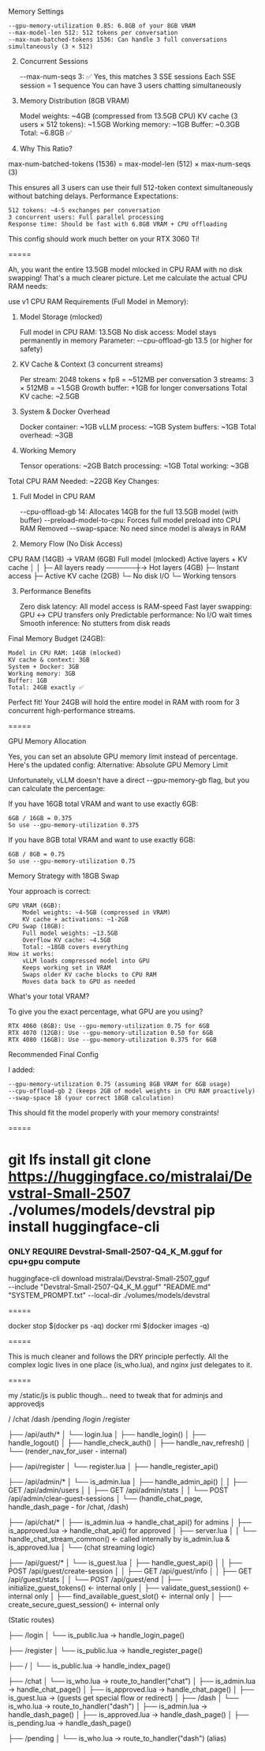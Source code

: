  Memory Settings

    --gpu-memory-utilization 0.85: 6.8GB of your 8GB VRAM
    --max-model-len 512: 512 tokens per conversation
    --max-num-batched-tokens 1536: Can handle 3 full conversations simultaneously (3 × 512)

2. Concurrent Sessions

    --max-num-seqs 3: ✅ Yes, this matches 3 SSE sessions
    Each SSE session = 1 sequence
    You can have 3 users chatting simultaneously

3. Memory Distribution (8GB VRAM)

    Model weights: ~4GB (compressed from 13.5GB CPU)
    KV cache (3 users × 512 tokens): ~1.5GB
    Working memory: ~1GB
    Buffer: ~0.3GB
    Total: ~6.8GB ✅

4. Why This Ratio?

max-num-batched-tokens (1536) = max-model-len (512) × max-num-seqs (3)

This ensures all 3 users can use their full 512-token context simultaneously without batching delays.
Performance Expectations:

    512 tokens: ~4-5 exchanges per conversation
    3 concurrent users: Full parallel processing
    Response time: Should be fast with 6.8GB VRAM + CPU offloading

This config should work much better on your RTX 3060 Ti!



=====

Ah, you want the entire 13.5GB model mlocked in CPU RAM with no disk swapping! That's a much clearer picture. Let me calculate the actual CPU RAM needs:

use v1
CPU RAM Requirements (Full Model in Memory):
1. Model Storage (mlocked)

    Full model in CPU RAM: 13.5GB
    No disk access: Model stays permanently in memory
    Parameter: --cpu-offload-gb 13.5 (or higher for safety)

2. KV Cache & Context (3 concurrent streams)

    Per stream: 2048 tokens × fp8 = ~512MB per conversation
    3 streams: 3 × 512MB = ~1.5GB
    Growth buffer: +1GB for longer conversations
    Total KV cache: ~2.5GB

3. System & Docker Overhead

    Docker container: ~1GB
    vLLM process: ~1GB
    System buffers: ~1GB
    Total overhead: ~3GB

4. Working Memory

    Tensor operations: ~2GB
    Batch processing: ~1GB
    Total working: ~3GB

Total CPU RAM Needed: ~22GB
Key Changes:
1. Full Model in CPU RAM

    --cpu-offload-gb 14: Allocates 14GB for the full 13.5GB model (with buffer)
    --preload-model-to-cpu: Forces full model preload into CPU RAM
    Removed --swap-space: No need since model is always in RAM

2. Memory Flow (No Disk Access)

CPU RAM (14GB)          →  VRAM (6GB)
Full model (mlocked)       Active layers + KV cache
│                          │
├─ All layers ready  ──────┼→ Hot layers (4GB)
├─ Instant access          ├─ Active KV cache (2GB)
└─ No disk I/O             └─ Working tensors

3. Performance Benefits

    Zero disk latency: All model access is RAM-speed
    Fast layer swapping: GPU ↔ CPU transfers only
    Predictable performance: No I/O wait times
    Smooth inference: No stutters from disk reads

Final Memory Budget (24GB):

    Model in CPU RAM: 14GB (mlocked)
    KV cache & context: 3GB
    System + Docker: 3GB
    Working memory: 3GB
    Buffer: 1GB
    Total: 24GB exactly ✅

Perfect fit! Your 24GB will hold the entire model in RAM with room for 3 concurrent high-performance streams.




=====

GPU Memory Allocation

Yes, you can set an absolute GPU memory limit instead of percentage. Here's the updated config:
Alternative: Absolute GPU Memory Limit

Unfortunately, vLLM doesn't have a direct --gpu-memory-gb flag, but you can calculate the percentage:

If you have 16GB total VRAM and want to use exactly 6GB:

    6GB / 16GB = 0.375
    So use --gpu-memory-utilization 0.375

If you have 8GB total VRAM and want to use exactly 6GB:

    6GB / 8GB = 0.75
    So use --gpu-memory-utilization 0.75

Memory Strategy with 18GB Swap

Your approach is correct:

    GPU VRAM (6GB):
        Model weights: ~4-5GB (compressed in VRAM)
        KV cache + activations: ~1-2GB
    CPU Swap (18GB):
        Full model weights: ~13.5GB
        Overflow KV cache: ~4.5GB
        Total: ~18GB covers everything
    How it works:
        vLLM loads compressed model into GPU
        Keeps working set in VRAM
        Swaps older KV cache blocks to CPU RAM
        Moves data back to GPU as needed

What's your total VRAM?

To give you the exact percentage, what GPU are you using?

    RTX 4060 (8GB): Use --gpu-memory-utilization 0.75 for 6GB
    RTX 4070 (12GB): Use --gpu-memory-utilization 0.50 for 6GB
    RTX 4080 (16GB): Use --gpu-memory-utilization 0.375 for 6GB

Recommended Final Config

I added:

    --gpu-memory-utilization 0.75 (assuming 8GB VRAM for 6GB usage)
    --cpu-offload-gb 2 (keeps 2GB of model weights in CPU RAM proactively)
    --swap-space 18 (your correct 18GB calculation)

This should fit the model properly with your memory constraints!

=====

git lfs install
git clone https://huggingface.co/mistralai/Devstral-Small-2507 ./volumes/models/devstral
pip install huggingface-cli
===== 

### ONLY REQUIRE Devstral-Small-2507-Q4_K_M.gguf for cpu+gpu compute

huggingface-cli download mistralai/Devstral-Small-2507_gguf \
--include "Devstral-Small-2507-Q4_K_M.gguf" "README.md" "SYSTEM_PROMPT.txt"
--local-dir ./volumes/models/devstral


=====

docker stop $(docker ps -aq)
docker rmi $(docker images -q)

=====

This is much cleaner and follows the DRY principle perfectly. All the complex logic lives in one place (is_who.lua), and nginx just delegates to it.

=====

my /static/js is public though... need to tweak that for adminjs and approvedjs

/
/chat
/dash
/pending
/login
/register

├── /api/auth/*
│   └── login.lua
│       ├── handle_login()
│       ├── handle_logout()
│       ├── handle_check_auth()
│       ├── handle_nav_refresh()
│       └── (render_nav_for_user - internal)

├── /api/register
│   └── register.lua
│       ├── handle_register_api()

├── /api/admin/*
│   └── is_admin.lua
│       ├── handle_admin_api()
│       │    ├── GET /api/admin/users
│       │    ├── GET /api/admin/stats
│       │    └── POST /api/admin/clear-guest-sessions
│       └── (handle_chat_page, handle_dash_page - for /chat, /dash)

├── /api/chat/*
│   ├── is_admin.lua → handle_chat_api() for admins
│   ├── is_approved.lua → handle_chat_api() for approved
│   ├── server.lua
│   │    └── handle_chat_stream_common() ← called internally by is_admin.lua & is_approved.lua
│   └── (chat streaming logic)

├── /api/guest/*
│   └── is_guest.lua
│       ├── handle_guest_api()
│       │    ├── POST /api/guest/create-session
│       │    ├── GET /api/guest/info
│       │    ├── GET /api/guest/stats
│       │    └── POST /api/guest/end
│       ├── initialize_guest_tokens() ← internal only
│       ├── validate_guest_session() ← internal only
│       ├── find_available_guest_slot() ← internal only
│       ├── create_secure_guest_session() ← internal only

(Static routes)

├── /login
│   └── is_public.lua → handle_login_page()

├── /register
│   └── is_public.lua → handle_register_page()

├── /
│   └── is_public.lua → handle_index_page()

├── /chat
│   └── is_who.lua → route_to_handler("chat")
│       ├── is_admin.lua → handle_chat_page()
│       ├── is_approved.lua → handle_chat_page()
│       ├── is_guest.lua → (guests get special flow or redirect)
│
├── /dash
│   └── is_who.lua → route_to_handler("dash")
│       ├── is_admin.lua → handle_dash_page()
│       ├── is_approved.lua → handle_dash_page()
│       ├── is_pending.lua → handle_dash_page()

├── /pending
│   └── is_who.lua → route_to_handler("dash") (alias)
